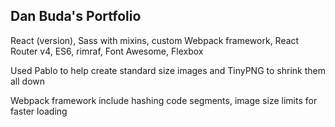 ## Dan Buda's Portfolio

React (version), Sass with mixins, custom Webpack framework, React Router v4, ES6, rimraf,
Font Awesome, Flexbox

Used Pablo to help create standard size images and TinyPNG to shrink them all down

Webpack framework include hashing code segments, image size limits for faster loading

